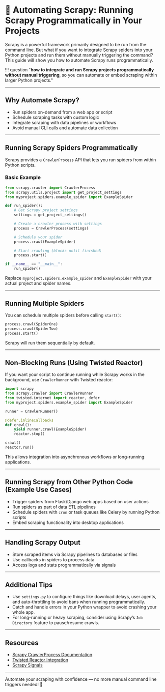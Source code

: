 # 🤖 Automating Scrapy: Running Scrapy Programmatically in Your Projects

Scrapy is a powerful framework primarily designed to be run from the command line. But what if you want to integrate Scrapy spiders into your Python projects and run them without manually triggering the command? This guide will show you how to automate Scrapy runs programmatically.

!!! question "**how to integrate and run Scrapy projects programmatically without manual triggering**, so you can automate or embed scraping within larger Python projects."

---

## Why Automate Scrapy?

- Run spiders on-demand from a web app or script
- Schedule scraping tasks with custom logic
- Integrate scraping with data pipelines or workflows
- Avoid manual CLI calls and automate data collection

---

## Running Scrapy Spiders Programmatically

Scrapy provides a `CrawlerProcess` API that lets you run spiders from within Python scripts.

### Basic Example

```python
from scrapy.crawler import CrawlerProcess
from scrapy.utils.project import get_project_settings
from myproject.spiders.example_spider import ExampleSpider

def run_spider():
    # Get Scrapy project settings
    settings = get_project_settings()

    # Create a crawler process with settings
    process = CrawlerProcess(settings)

    # Schedule your spider
    process.crawl(ExampleSpider)

    # Start crawling (blocks until finished)
    process.start()

if __name__ == "__main__":
    run_spider()
```

Replace `myproject.spiders.example_spider` and `ExampleSpider` with your actual project and spider names.

---

## Running Multiple Spiders

You can schedule multiple spiders before calling `start()`:

```py
process.crawl(SpiderOne)
process.crawl(SpiderTwo)
process.start()
```

Scrapy will run them sequentially by default.

---

## Non-Blocking Runs (Using Twisted Reactor)

If you want your script to continue running while Scrapy works in the background, use `CrawlerRunner` with Twisted reactor:

```py
import scrapy
from scrapy.crawler import CrawlerRunner
from twisted.internet import reactor, defer
from myproject.spiders.example_spider import ExampleSpider

runner = CrawlerRunner()

@defer.inlineCallbacks
def crawl():
    yield runner.crawl(ExampleSpider)
    reactor.stop()

crawl()
reactor.run()
```

This allows integration into asynchronous workflows or long-running applications.

---

## Running Scrapy from Other Python Code (Example Use Cases)

- Trigger spiders from Flask/Django web apps based on user actions
- Run spiders as part of data ETL pipelines
- Schedule spiders with `cron` or task queues like Celery by running Python scripts
- Embed scraping functionality into desktop applications

---

## Handling Scrapy Output

- Store scraped items via Scrapy pipelines to databases or files
- Use callbacks in spiders to process data
- Access logs and stats programmatically via signals

---

## Additional Tips

- Use `settings.py` to configure things like download delays, user agents, and auto-throttling to avoid bans when running programmatically.
- Catch and handle errors in your Python wrapper to avoid crashing your whole app.
- For long-running or heavy scraping, consider using Scrapy’s `Job Directory` feature to pause/resume crawls.

---

## Resources

- [Scrapy CrawlerProcess Documentation](https://docs.scrapy.org/en/latest/topics/practices.html#running-scrapy-from-a-script)
- [Twisted Reactor Integration](https://docs.scrapy.org/en/latest/topics/practices.html#running-scrapy-from-a-twisted-application)
- [Scrapy Signals](https://docs.scrapy.org/en/latest/topics/signals.html)

---

Automate your scraping with confidence — no more manual command line triggers needed! 🚀
